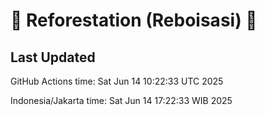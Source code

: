 
# 🌳 Reforestation (Reboisasi) 🌲

## Last Updated

GitHub Actions time: Sat Jun 14 10:22:33 UTC 2025

Indonesia/Jakarta time: Sat Jun 14 17:22:33 WIB 2025
